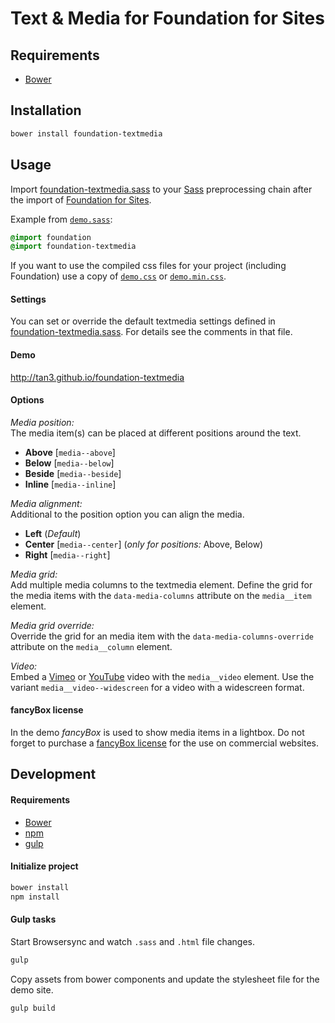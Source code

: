 # Text & Media for Foundation for Sites

## Requirements

* [Bower](https://bower.io)

## Installation

```bash
bower install foundation-textmedia
```

## Usage

Import [foundation-textmedia.sass](sass/foundation-textmedia.sass) to your [Sass](http://sass-lang.com) preprocessing chain after the import of [Foundation for Sites](http://foundation.zurb.com/sites/docs/).

Example from [`demo.sass`](sass/demo.sass):

```sass
@import foundation
@import foundation-textmedia
```

If you want to use the compiled css files for your project (including Foundation) use a copy of
[`demo.css`](demo/css/demo.css) or [`demo.min.css`](demo/css/demo.min.css).

#### Settings

You can set or override the default textmedia settings defined in [foundation-textmedia.sass](sass/foundation-textmedia.sass).
For details see the comments in that file.

#### Demo

http://tan3.github.io/foundation-textmedia

#### Options

_Media position:_<br>
The media item(s) can be placed at different positions around the text.

* __Above__ [`media--above`]
* __Below__ [`media--below`]
* __Beside__ [`media--beside`]
* __Inline__ [`media--inline`]


_Media alignment:_<br>
Additional to the position option you can align the media.

* __Left__ (_Default_)
* __Center__ [`media--center`] (_only for positions:_ Above, Below)
* __Right__ [`media--right`]


_Media grid:_<br>
Add multiple media columns to the textmedia element. Define the grid for the media items
with the `data-media-columns` attribute on the `media__item` element.

_Media grid override:_<br>
Override the grid for an media item with the `data-media-columns-override` attribute on
the `media__column` element.

_Video:_<br>
Embed a [Vimeo](https://vimeo.com) or [YouTube](https://youtube.com) video with the
`media__video` element. Use the variant `media__video--widescreen` for a video with
a widescreen format.

#### fancyBox license

In the demo _fancyBox_ is used to show media items in a lightbox.
Do not forget to purchase a [fancyBox license](http://fancyapps.com/fancybox/#license) for the use on commercial websites.

## Development

#### Requirements

* [Bower](https://bower.io)
* [npm](https://www.npmjs.com)
* [gulp](https://github.com/gulpjs/gulp/blob/master/docs/getting-started.md)

#### Initialize project

```bash
bower install
npm install
```

#### Gulp tasks

Start Browsersync and watch `.sass` and `.html` file changes.

```bash
gulp
```

Copy assets from bower components and update the stylesheet file for the demo site.

```bash
gulp build
```
